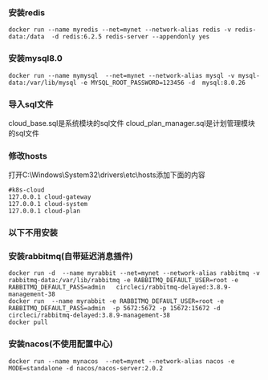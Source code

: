 ### 安装redis

```
docker run --name myredis --net=mynet --network-alias redis -v redis-data:/data  -d redis:6.2.5 redis-server --appendonly yes
```

### 安装mysql8.0

```
docker run --name mymysql  --net=mynet --network-alias mysql -v mysql-data:/var/lib/mysql -e MYSQL_ROOT_PASSWORD=123456 -d  mysql:8.0.26
```

### 导入sql文件

cloud_base.sql是系统模块的sql文件 cloud_plan_manager.sql是计划管理模块的sql文件

### 修改hosts

打开C:\Windows\System32\drivers\etc\hosts添加下面的内容

```
#k8s-cloud
127.0.0.1 cloud-gateway
127.0.0.1 cloud-system
127.0.0.1 cloud-plan
```

### 以下不用安装

### 安装rabbitmq(自带延迟消息插件)

```
docker run -d  --name myrabbit --net=mynet --network-alias rabbitmq -v rabbitmq-data:/var/lib/rabbitmq -e RABBITMQ_DEFAULT_USER=root -e RABBITMQ_DEFAULT_PASS=admin   circleci/rabbitmq-delayed:3.8.9-management-38
docker run  --name myrabbit -e RABBITMQ_DEFAULT_USER=root -e RABBITMQ_DEFAULT_PASS=admin  -p 5672:5672 -p 15672:15672 -d     circleci/rabbitmq-delayed:3.8.9-management-38
docker pull 
```

### 安装nacos(不使用配置中心)

```
docker run --name mynacos  --net=mynet --network-alias nacos -e MODE=standalone -d nacos/nacos-server:2.0.2
```